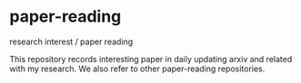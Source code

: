 # paper-reading
research interest / paper reading

This repository records interesting paper in daily updating arxiv and related with my research. We also refer to other paper-reading repositories. 
